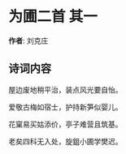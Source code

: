 # 为圃二首  其一

**作者**: 刘克庄

## 诗词内容

屋边废地稍平治，装点风光要自怡。

爱敬古梅如宿士，护持新笋似婴儿。

花窠易买姑添价，亭子难营且筑基。

老矣四科无入处，旋鉏小圃学樊迟。

